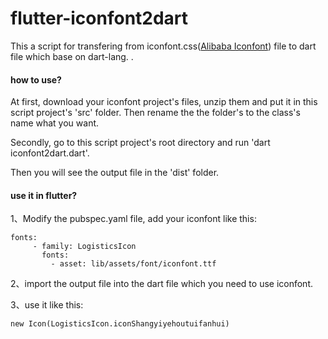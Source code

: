 # flutter-iconfont2dart
This a script for transfering from iconfont.css([Alibaba Iconfont](https://www.iconfont.cn/)) file to dart file which base on dart-lang.
.
#### how to use?
At first, download your iconfont project's files, unzip them and put it in this script project's 'src' folder. Then rename the the folder's to the class's name what you want.

Secondly, go to this script project's root directory and run 'dart iconfont2dart.dart'.

Then you will see the output file in the 'dist' folder.

#### use it in flutter?
1、Modify the pubspec.yaml file, add your iconfont like this:

```
fonts:
     - family: LogisticsIcon
       fonts:
         - asset: lib/assets/font/iconfont.ttf
```

2、import the output file into the dart file which you need to use iconfont.

3、use it like this:

```
new Icon(LogisticsIcon.iconShangyiyehoutuifanhui)
```
